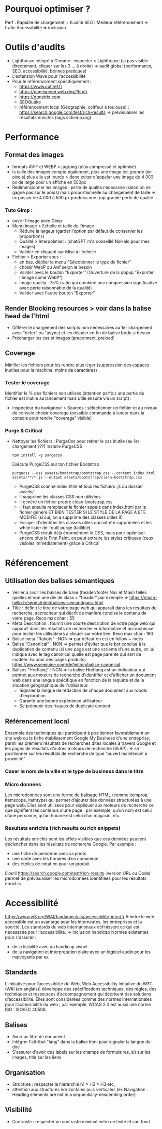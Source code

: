# Pourquoi optimiser ?
Perf : Rapidité de chargement + fluidité
SEO : Meilleur référencement  => trafic
Accessibilité => inclusion

# Outils d'audits
- Lighthouse intégré à Chrome : inspecter > Lighthouse (si pas visible directement, cliquer sur les 3 ... à droite) => audit global (performance, SEO, accessibilité, bonnes pratiques)
- L'extension Wave pour l'accessibilité
- Pour le référencement spécifiquement :
  - https://www.outiref.fr
  - https://pagespeed.web.dev/?hl=fr
  - https://gtmetrix.com 
  - SEOQuake
  - référencement local (Géographie, coiffeur à toulouse) : https://search.google.com/test/rich-results => prévisualiser les résultats enrichis (tags schema.org)

# Performance

## Format des images
- formats AVIF et WEBP > jpg/png (plus compressé et optimisé)
- la taille des images compte également, plus une image est grande (en pixels) plus elle est lourde > donc éviter d'appeler une image de 4 000 px de large pour un affiche en 500px
- Redimensionner les images : perte de qualité nécessaire (sinon on ne gagne pas sur le poids) mais proportionnelle au changement de taille => ex passer de 4 000 à 500 px produira une trop grande perte de qualité
### Tuto Gimp :
  - ouvrir l'image avec Gimp
  - Menu Image > Echelle et taille de l'image
    - Réduire la largeur (garder l'option par défaut de conserver les proportions)
    - Qualité > Interpolation : (chatGPT m'a conseillé NoHalo pour mes images)
    - Valider en cliquant sur Mise à l'échelle
  - Fichier > Exporter sous :
    - en bas, déplier le menu "Sélectionner le type de fichier"
    - choisir WebP ou Avif selon le besoin
    - Valider avec le bouton "Exporter"
    [Ouverture de la popup "Exporter l'image come WebP")
    - Image quality : 75% (ratio qui combine une compression significative avec perte raisonnable de la qualité)
    - Valider avec l'autre bouton "Exporter"

  ## Render Blocking resources > voir dans la balise head de l'html
   - Différer le chargement des scripts non nécessaires au 1er chargement avec "defer" ou "async) et les décaler en fin de balise body si besoin
   - Précharger les css et images (preconnect, preload)

  ## Coverage  
Minifier les fichiers pour les rendre plus léger (suppression des espaces inutiles pour la machine, moins de caractères)
### Tester le coverage
Identifier le % des fichiers non utilisés (attention parfois une partie du fichier est inutile au lancement mais utile ensuite via un script) :
- Inspecteur du navigateur > Sources : sélectionner un fichier et au niveau de console choisir coverage (possible commande à lancer dans la console pour rendre "coverage" visible)
### Purge & Critical
- Nettoyer les fichiers : PurgeCss pour retirer le css inutile (au 1er chargement ???)
  Installe PurgeCSS
  ```
  npm install -g purgecss
  ```
  Exécute PurgeCSS sur ton fichier Bootstrap
  ```
  purgecss --css assets/bootstrap/bootstrap.css --content index.html assets/**/*.js --output assets/bootstrap/clean-bootstrap.css
  ```
  - PurgeCSS scanne index.html et tous les fichiers .js du dossier assets/
  - Il supprime les classes CSS non utilisées
  - Il génère un fichier propre clean-bootstrap.css
  - Il faut ensuite remplacer le fichier appelé dans index.html par le fichier généré ET BIEN TESTER SI LE STYLE DE LA PAGE A ETE MODIFIE (si oui, on a supprimé des classes utiles !!)
  - Essayer d'identifier les classes utiles qui ont été supprimées et les white lister de l'outil purge (faillible)
  - PurgeCSS réduit déjà énormément le CSS, mais pour optimiser encore plus le First Paint, on peut extraire les styles critiques (ceux visibles immédiatement) grâce à Critical

# Référencement

## Utilisation des balises sémantiques
- Veiller à avoir les balises de base (header/footer Nav et Main) telles quelles et non une div de class = "header" par exemple => https://ronan-hello.fr/series/html/balises-semantiques-html
- Title : définit le titre de votre page web qui apparaît dans les résultats de recherche. accrocheur qui décrit de manière concise le contenu de votre page. Reco max char : 55
- Meta Description : fournit une courte description de votre page web qui apparaît dans les résultats de recherche => informative et accrocheuse pour inciter les utilisateurs à cliquer sur votre lien.  Reco max char : 160
-  Balise meta "Robots" : NON => par défaut on est en follow + index
- Balise "Canonical" : NON => permet d'éviter que le bot conclue à la duplication de contenu (si une page est une variante d'une autre, on lui indique avec le tag canonical quelle est page parente qui sert de modèle. Ex pour des pages produits) https://www.semjuice.com/definition/balise-canonical
- Balises "Hreflang" : NON =>  la balise Hreflang est un indicateur qui permet aux moteurs de recherche d'identifier et d'afficher un document web dans une langue spécifique en fonction de la requête et de la situation géographique de l'utilisateur.
  - Signaler la langue de rédaction de chaque document aux robots d'exploration
  - Garantir une bonne expérience utilisateur
  - Se prémunir des risques de duplicate content

## Référencement local

Ensemble des techniques qui participent à positionner favorablement un site web ou la fiche établissement Google My Business d'une entreprise, parmi les premiers résultats de recherches dites locales à travers Google et les pages de résultats d'autres moteurs de recherche (SERP). => se positionner sur les résultats de recherche de type "ouvert maintenant à proximité" 

### Caser le nom de la ville et le type de business dans le titre
### Micro données

Les microdonnées sont une forme de balisage HTML (comme itemprop, itemscope, itemtype) qui permet d’ajouter des données structurées à une page web.
Elles sont utilisées pour expliquer aux moteurs de recherche ce que signifient les contenus d’une page : par exemple, qu’un nom est celui d’une personne, qu’un horaire est celui d’un magasin, etc.

### Résultats enrichis (rich results ou rich snippets)
Les résultats enrichis sont les effets visibles que ces données peuvent déclencher dans les résultats de recherche Google.
Par exemple :
- une fiche de personne avec sa photo
- une carte avec les horaires d’un commerce
- des étoiles de notation pour un produit

L'outil https://search.google.com/test/rich-results (version URL ou Code) permet de prévisualiser les microdonnées identifiées pour les résultats enrichis

# Accessibilité
https://www.w3.org/WAI/fundamentals/accessibility-intro/fr
Rendre le web accessible est un avantage pour les internautes, les entreprises et la société. Les standards du web internationaux définissent ce qui est nécessaire pour l’accessibilité.  => Inclusion handicap
Normes existantes pour s'assurer :
- de la lisibilité avec un handicap visuel
- de la navigation et interpretation claire avec un logiciel audio pour les malvoyants par ex

## Standards
L’Initiative pour l’accessibilité du Web, Web Accessibility Initiative du W3C (WAI (en anglais)) développe des spécifications techniques, des règles, des techniques et ressources d’accompagnement qui décrivent des solutions d’accessibilité. Elles sont considérées comme des normes internationales pour l’accessibilité du web ; par exemple, WCAG 2.0 est aussi une norme ISO : ISO/IEC 40500.

## Balises
- Avoir un titre de document
- Intégrer l'attribut "lang" dans la balise html pour signaler la langue du doc
- S'assurer d'avoir des labels sur les champs de formulaires, alt sur les images, title sur les liens
## Organisation
- Structure : respecter la hiérarchie h1 > H2 > H3 etc,
-  attention aux structures horizontales puis verticales (ex Navigation : Heading elements are not in a sequentially-descending order)

## Visibilité 
- Contraste : respecter un contraste minimal entre un texte et son fond
